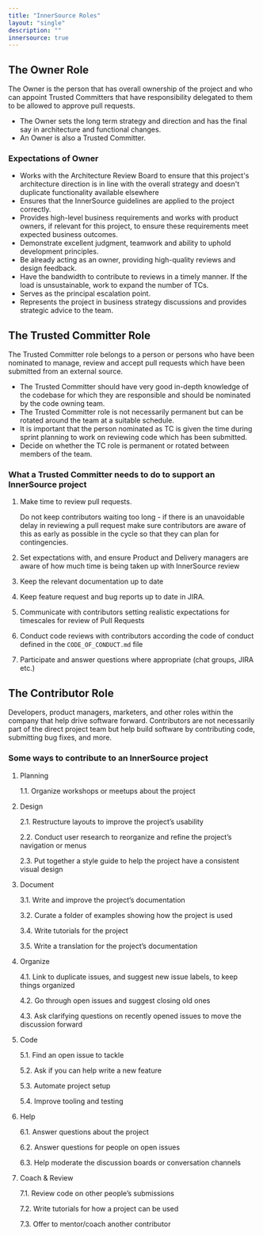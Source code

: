```yaml
---
title: "InnerSource Roles"
layout: "single"
description: ""
innersource: true
---
```


## The Owner Role

The Owner is the person that has overall ownership of the project and who can appoint Trusted Committers that have responsibility delegated to them to be allowed to approve pull requests.

- The Owner sets the long term strategy and direction and has the final say in architecture and functional changes.
- An Owner is also a Trusted Committer.

### Expectations of Owner

- Works with the Architecture Review Board to ensure that this project's architecture direction is in line with the overall strategy and doesn't duplicate functionality available elsewhere
- Ensures that the InnerSource guidelines are applied to the project correctly.
- Provides high-level business requirements and works with product owners, if relevant for this project, to ensure these requirements meet expected business outcomes.
- Demonstrate excellent judgment, teamwork and ability to uphold development principles.
- Be already acting as an owner, providing high-quality reviews and design feedback.
- Have the bandwidth to contribute to reviews in a timely manner. If the load is unsustainable, work to expand the number of TCs.
- Serves as the principal escalation point.
- Represents the project in business strategy discussions and provides strategic advice to the team.

## The Trusted Committer Role

The Trusted Committer role belongs to a person or persons who have been nominated to manage, review and accept pull requests which have been submitted from an external source.

- The Trusted Committer should have very good in-depth knowledge of the codebase for which they are responsible and should be nominated by the code owning team.
- The Trusted Committer role is not necessarily permanent but can be rotated around the team at a suitable schedule.
- It is important that the person nominated as TC is given the time during sprint planning to work on reviewing code which has been submitted.
- Decide on whether the TC role is permanent or rotated between members of the team.

### What a Trusted Committer needs to do to support an InnerSource project

1. Make time to review pull requests.

   Do not keep contributors waiting too long - if there is an unavoidable delay in reviewing a pull request make sure contributors are aware of this as early as possible in the cycle so that they can plan for contingencies.

2. Set expectations with, and ensure Product and Delivery managers are aware of how much time is being taken up with InnerSource review

3. Keep the relevant documentation up to date

4. Keep feature request and bug reports up to date in JIRA.

5. Communicate with contributors setting realistic expectations for timescales for review of Pull Requests

6. Conduct code reviews with contributors according the code of conduct defined in the `CODE_OF_CONDUCT.md` file

7. Participate and answer questions where appropriate (chat groups, JIRA etc.)

## The Contributor Role

Developers, product managers, marketers, and other roles within the company that help drive software forward. Contributors are not necessarily part of the direct project team but help build software by contributing code, submitting bug fixes, and more.

### Some ways to contribute to an InnerSource project

1.  Planning

    1.1. Organize workshops or meetups about the project

2.  Design

    2.1. Restructure layouts to improve the project’s usability

    2.2. Conduct user research to reorganize and refine the project’s navigation or menus

    2.3. Put together a style guide to help the project have a consistent visual design

3.  Document

    3.1. Write and improve the project’s documentation

    3.2. Curate a folder of examples showing how the project is used

    3.4. Write tutorials for the project

    3.5. Write a translation for the project’s documentation

4.  Organize

    4.1. Link to duplicate issues, and suggest new issue labels, to keep things organized

    4.2. Go through open issues and suggest closing old ones

    4.3. Ask clarifying questions on recently opened issues to move the discussion forward

5.  Code

    5.1. Find an open issue to tackle

    5.2. Ask if you can help write a new feature

    5.3. Automate project setup

    5.4. Improve tooling and testing

6.  Help

    6.1. Answer questions about the project

    6.2. Answer questions for people on open issues

    6.3. Help moderate the discussion boards or conversation channels

7.  Coach & Review

    7.1. Review code on other people’s submissions

    7.2. Write tutorials for how a project can be used

    7.3. Offer to mentor/coach another contributor
